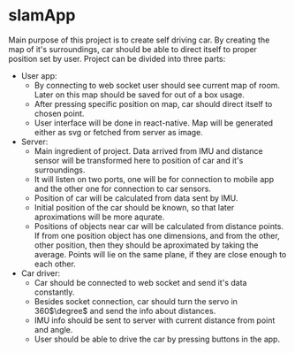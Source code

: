 # slamApp
 Main purpose of this project is to create self driving car. By creating the map of it's surroundings, car should be able to direct itself to proper position set by user. Project can be divided into three parts:

- User app:
  - By connecting to web socket user should see current map of room. Later on this map should be saved for out of a box usage. 
  - After pressing specific position on map, car should direct itself to chosen point.
  - User interface will be done in react-native. Map will be generated either as svg or fetched from server as image.
- Server:
  - Main ingredient of project. Data arrived from IMU and distance sensor will be transformed here to position of car and it's surroundings.
  - It will listen on two ports, one will be for connection to mobile app and the other one for connection to car sensors.
  - Position of car will be calculated from data sent by IMU. 
  - Initial position of the car should be known, so that later aproximations will be more aqurate.
  - Positions of objects near car will be calculated from distance points. If from one position object has one dimensions, and from the other, other position, then they should be aproximated by taking the average. Points will lie on the same plane, if they are close enough to each other.
- Car driver:
  - Car should be connected to web socket and send it's data constantly. 
  - Besides socket connection, car should turn the servo in 360$\degree$ and send the info about distances.
  - IMU info should be sent to server with current distance from point and angle.
  - User should be able to drive the car by pressing buttons in the app.
  
